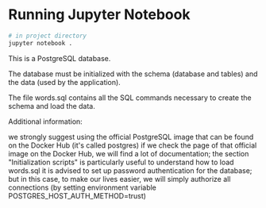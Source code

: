 # Running Jupyter Notebook

```sh
# in project directory
jupyter notebook .
```


This is a PostgreSQL database.

The database must be initialized with the schema (database and tables) and the data (used by the application).

The file words.sql contains all the SQL commands necessary to create the schema and load the data.

Additional information:

we strongly suggest using the official PostgreSQL image that can be found on the Docker Hub (it's called postgres)
if we check the page of that official image on the Docker Hub, we will find a lot of documentation; the section "Initialization scripts" is particularly useful to understand how to load words.sql
it is advised to set up password authentication for the database; but in this case, to make our lives easier, we will simply authorize all connections (by setting environment variable POSTGRES_HOST_AUTH_METHOD=trust)
